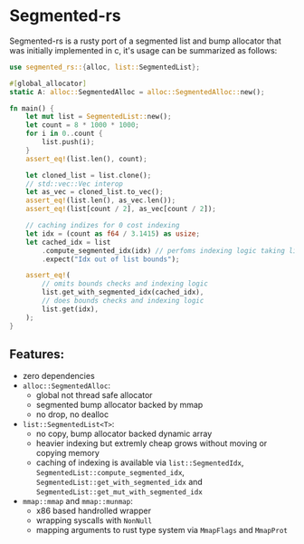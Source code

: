# Segmented-rs

Segmented-rs is a rusty port of a segmented list and bump allocator that was
initially implemented in c, it's usage can be summarized as follows:

```rust
use segmented_rs::{alloc, list::SegmentedList};

#[global_allocator]
static A: alloc::SegmentedAlloc = alloc::SegmentedAlloc::new();

fn main() {
    let mut list = SegmentedList::new();
    let count = 8 * 1000 * 1000;
    for i in 0..count {
        list.push(i);
    }
    assert_eq!(list.len(), count);

    let cloned_list = list.clone();
    // std::vec::Vec interop
    let as_vec = cloned_list.to_vec();
    assert_eq!(list.len(), as_vec.len());
    assert_eq!(list[count / 2], as_vec[count / 2]);

    // caching indizes for 0 cost indexing
    let idx = (count as f64 / 3.1415) as usize;
    let cached_idx = list
        .compute_segmented_idx(idx) // perfoms indexing logic taking list len into account
        .expect("Idx out of list bounds");

    assert_eq!(
        // omits bounds checks and indexing logic
        list.get_with_segmented_idx(cached_idx),
        // does bounds checks and indexing logic
        list.get(idx),
    );
}
```

## Features:

- zero dependencies
- `alloc::SegmentedAlloc`: 
    - global not thread safe allocator
    - segmented bump allocator backed by mmap
    - no drop, no dealloc
- `list::SegmentedList<T>`:
    - no copy, bump allocator backed dynamic array
    - heavier indexing but extremly cheap grows without moving or copying memory
    - caching of indexing is available via `list::SegmentedIdx`,
      `SegmentedList::compute_segmented_idx`,
      `SegmentedList::get_with_segmented_idx` and
      `SegmentedList::get_mut_with_segmented_idx`
- `mmap::mmap` and `mmap::munmap`:
    - x86 based handrolled wrapper 
    - wrapping syscalls with `NonNull`
    - mapping arguments to rust type system via `MmapFlags` and `MmapProt`
